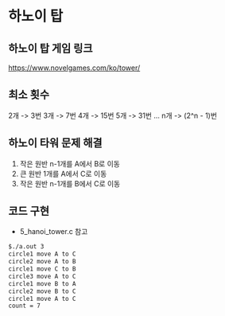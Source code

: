 # 하노이 탑
## 하노이 탑 게임 링크
https://www.novelgames.com/ko/tower/

## 최소 횟수
2개 -> 3번
3개 -> 7번
4개 -> 15번
5개 -> 31번
...
n개 -> (2^n - 1)번

## 하노이 타워 문제 해결
1. 작은 원반 n-1개를 A에서 B로 이동
2. 큰 원반 1개를 A에서 C로 이동
3. 작은 원반 n-1개를 B에서 C로 이동

## 코드 구현
- 5_hanoi_tower.c 참고
~~~bash
$./a.out 3
circle1 move A to C
circle2 move A to B
circle1 move C to B
circle3 move A to C
circle1 move B to A
circle2 move B to C
circle1 move A to C
count = 7
~~~

